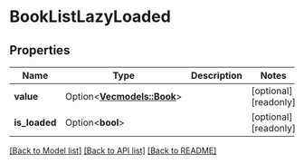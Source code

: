 # BookListLazyLoaded

## Properties

Name | Type | Description | Notes
------------ | ------------- | ------------- | -------------
**value** | Option<[**Vec<models::Book>**](Book.md)> |  | [optional][readonly]
**is_loaded** | Option<**bool**> |  | [optional][readonly]

[[Back to Model list]](../README.md#documentation-for-models) [[Back to API list]](../README.md#documentation-for-api-endpoints) [[Back to README]](../README.md)


